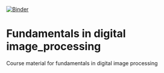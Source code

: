 [![Binder](https://mybinder.org/badge_logo.svg)](https://mybinder.org/v2/gh/guiwitz/Fundamentals_image_processing/master?urlpath=voila)

# Fundamentals in digital image_processing
Course material for fundamentals in digital image processing
